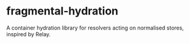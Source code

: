# fragmental-hydration
A container hydration library for resolvers acting on normalised stores, inspired by Relay. 
